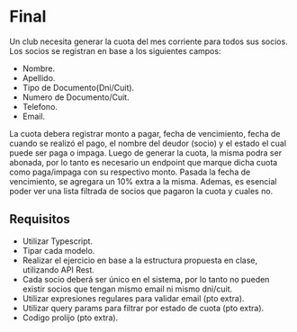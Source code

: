 # Final

Un club necesita generar la cuota del mes corriente para todos sus socios.
Los socios se registran en base a los siguientes campos:

- Nombre.
- Apellido.
- Tipo de Documento(Dni/Cuit).
- Numero de Documento/Cuit.
- Telefono.
- Email.

La cuota debera registrar monto a pagar, fecha de vencimiento, fecha de cuando se realizó el pago, el nombre del deudor (socio) y el estado el cual puede ser paga o impaga.
Luego de generar la cuota, la misma podra ser abonada, por lo tanto es necesario un endpoint que marque dicha cuota como paga/impaga con su respectivo monto.
Pasada la fecha de vencimiento, se agregara un 10% extra a la misma.
Ademas, es esencial poder ver una lista filtrada de socios que pagaron la cuota y cuales no.

## Requisitos

- Utilizar Typescript.
- Tipar cada modelo.
- Realizar el ejercicio en base a la estructura propuesta en clase, utilizando API Rest.
- Cada socio deberá ser único en el sistema, por lo tanto no pueden existir socios que tengan mismo email ni mismo dni/cuit.
- Utilizar expresiones regulares para validar email (pto extra).
- Utilizar query params para filtrar por estado de cuota (pto extra).
- Codigo prolijo (pto extra).
